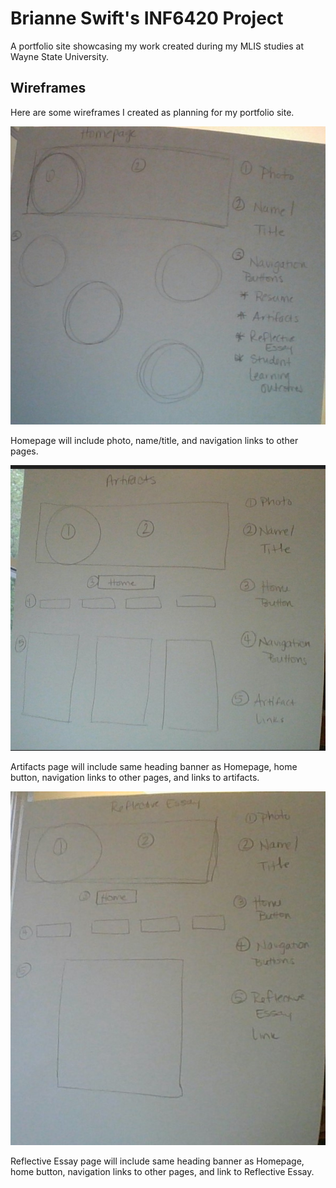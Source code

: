 # Brianne Swift's INF6420 Project

A portfolio site showcasing my work created during my MLIS studies at Wayne State University.

## Wireframes

Here are some wireframes I created as planning for my portfolio site.

![Wireframe of Homepage](Wireframes/Homepage.jpg)

Homepage will include photo, name/title, and navigation links to other pages.

![Wireframe of Artifacts](Wireframes/Artifacts.jpg)

Artifacts page will include same heading banner as Homepage, home button, navigation links to other pages, and links to artifacts.

![Wireframe of Reflective Essay](Wireframes/Reflective%20Essay.jpg)

Reflective Essay page will include same heading banner as Homepage, home button, navigation links to other pages, and link to Reflective Essay.
